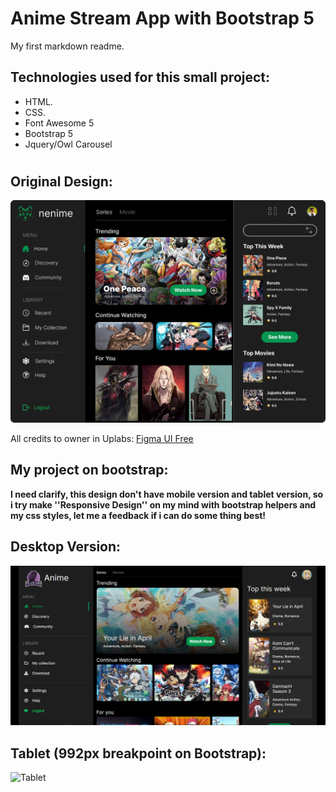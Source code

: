 
# Anime Stream App with Bootstrap 5

My first markdown readme.

## Technologies used for this small project:

* HTML.
* CSS.
* Font Awesome 5
* Bootstrap 5
* Jquery/Owl Carousel
#

## Original Design:

![Anime Stream Original](/design/attachment.jpg)

All credits to owner in Uplabs: [Figma UI Free](https://www.uplabs.com/posts/nenime-web-application-for-anime-lovers)


## My project on bootstrap:

**I need clarify, this design don't have mobile version and tablet version, so i try make ''Responsive Design'' on my mind with bootstrap helpers and my css styles, let me a feedback if i can do some thing best!**

## Desktop Version:

![Desktop](/design/desktop.png)

## Tablet (992px breakpoint on Bootstrap):

![Tablet](/design/tablet.png)




